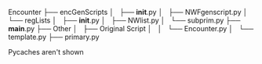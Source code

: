 Encounter
├── encGenScripts
│   ├── __init__.py
│   ├── NWFgenscript.py
│   └── regLists
│       ├── __init__.py
│       ├── NWlist.py
│       └── subprim.py
├── __main__.py
├── Other
│   ├── Original Script
│   │   └── Encounter.py
│   └── template.py
├── primary.py


Pycaches aren't shown
